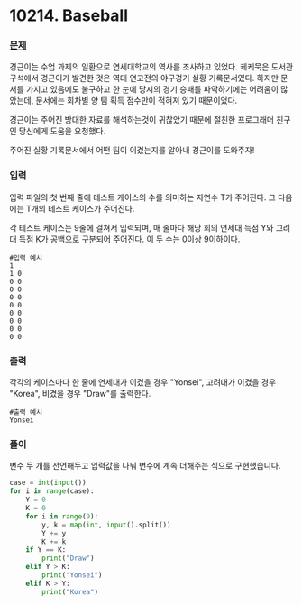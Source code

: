 # 10214. Baseball



### [문제](https://www.acmicpc.net/problem/10214)
경근이는 수업 과제의 일환으로 연세대학교의 역사를 조사하고 있었다. 케케묵은 도서관 구석에서 경근이가 발견한 것은 역대 연고전의 야구경기 실황 기록문서였다.
하지만 문서를 가지고 있음에도 불구하고 한 눈에 당시의 경기 승패를 파악하기에는 어려움이 많았는데, 문서에는 회차별 양 팀 획득 점수만이 적혀져 있기 때문이었다.

경근이는 주어진 방대한 자료를 해석하는것이 귀찮았기 때문에 절친한 프로그래머 친구인 당신에게 도움을 요청했다.

주어진 실황 기록문서에서 어떤 팀이 이겼는지를 알아내 경근이를 도와주자!

### 입력
입력 파일의 첫 번째 줄에 테스트 케이스의 수를 의미하는 자연수 T가 주어진다. 그 다음에는 T개의 테스트 케이스가 주어진다.

각 테스트 케이스는 9줄에 걸쳐서 입력되며, 매 줄마다 해당 회의 연세대 득점 Y와 고려대 득점 K가 공백으로 구분되어 주어진다. 이 두 수는 0이상 9이하이다.

```
#입력 예시
1
1 0
0 0
0 0
0 0
0 0
0 0
0 0
0 0
0 0
```



### 출력
각각의 케이스마다 한 줄에 연세대가 이겼을 경우 "Yonsei", 고려대가 이겼을 경우 "Korea", 비겼을 경우 "Draw"를 출력한다.

```
#출력 예시
Yonsei
```



### 풀이

변수 두 개를 선언해두고 입력값을 나눠 변수에 계속 더해주는 식으로 구현했습니다.

```python
case = int(input())
for i in range(case):
    Y = 0
    K = 0
    for i in range(9):
        y, k = map(int, input().split())
        Y += y
        K += k
    if Y == K:
        print("Draw")
    elif Y > K:
        print("Yonsei")
    elif K > Y:
        print("Korea")